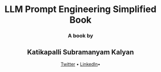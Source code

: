 <div align="center">
  <h1> LLM Prompt Engineering Simplified Book</h1>
  <h3> A book by </h3>
  <h2> Katikapalli Subramanyam Kalyan </h2>
  <p align="center">
    <a href="https://twitter.com/kalyan_kpl">Twitter</a> • 
    <a href="https://www.linkedin.com/in/kalyanksnlp">LinkedIn</a>•
  </p>
</div>

